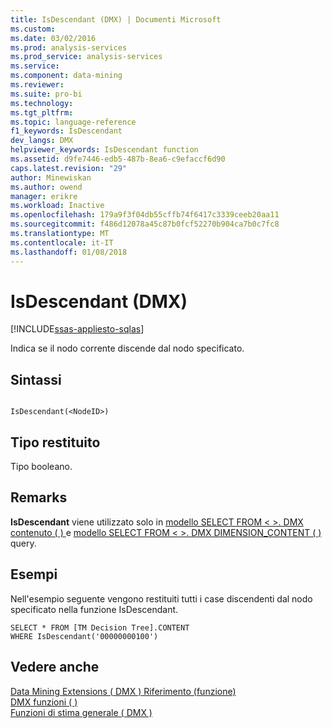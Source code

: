 ```yaml
---
title: IsDescendant (DMX) | Documenti Microsoft
ms.custom: 
ms.date: 03/02/2016
ms.prod: analysis-services
ms.prod_service: analysis-services
ms.service: 
ms.component: data-mining
ms.reviewer: 
ms.suite: pro-bi
ms.technology: 
ms.tgt_pltfrm: 
ms.topic: language-reference
f1_keywords: IsDescendant
dev_langs: DMX
helpviewer_keywords: IsDescendant function
ms.assetid: d9fe7446-edb5-487b-8ea6-c9efaccf6d90
caps.latest.revision: "29"
author: Minewiskan
ms.author: owend
manager: erikre
ms.workload: Inactive
ms.openlocfilehash: 179a9f3f04db55cffb74f6417c3339ceeb20aa11
ms.sourcegitcommit: f486d12078a45c87b0fcf52270b904ca7b0c7fc8
ms.translationtype: MT
ms.contentlocale: it-IT
ms.lasthandoff: 01/08/2018
---
```

# <a name="isdescendant-dmx"></a>IsDescendant (DMX)
[!INCLUDE[ssas-appliesto-sqlas](../includes/ssas-appliesto-sqlas.md)]

  Indica se il nodo corrente discende dal nodo specificato.  
  
## <a name="syntax"></a>Sintassi  
  
```  
  
IsDescendant(<NodeID>)  
```  
  
## <a name="return-type"></a>Tipo restituito  
 Tipo booleano.  
  
## <a name="remarks"></a>Remarks  
 **IsDescendant** viene utilizzato solo in [modello SELECT FROM &#60; &#62;. DMX contenuto &#40; &#41; ](../dmx/select-from-model-content-dmx.md) e [modello SELECT FROM &#60; &#62;. DMX DIMENSION_CONTENT &#40; &#41; ](../dmx/select-from-model-dimension-content-dmx.md) query.  
  
## <a name="examples"></a>Esempi  
 Nell'esempio seguente vengono restituiti tutti i case discendenti dal nodo specificato nella funzione IsDescendant.  
  
```  
SELECT * FROM [TM Decision Tree].CONTENT  
WHERE IsDescendant('00000000100')  
```  
  
## <a name="see-also"></a>Vedere anche  
 [Data Mining Extensions &#40; DMX &#41; Riferimento (funzione)](../dmx/data-mining-extensions-dmx-function-reference.md)   
 [DMX funzioni &#40; &#41;](../dmx/functions-dmx.md)   
 [Funzioni di stima generale &#40; DMX &#41;](../dmx/general-prediction-functions-dmx.md)  
  
  
